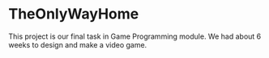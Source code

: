 # TheOnlyWayHome

This project is our final task in Game Programming module. We had about 6 weeks to design and make a video game.
